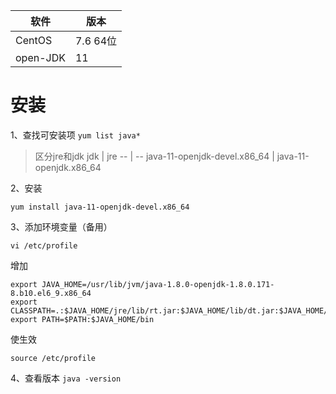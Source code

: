 软件 | 版本
-- | --
CentOS | 7.6 64位
open-JDK | 11

# 安装
1、查找可安装项 
`yum list java*`

> 区分jre和jdk
> jdk | jre
> -- | --
> java-11-openjdk-devel.x86_64 | java-11-openjdk.x86_64

2、安装
```
yum install java-11-openjdk-devel.x86_64
```

3、添加环境变量（备用）
```
vi /etc/profile
```
增加
```
export JAVA_HOME=/usr/lib/jvm/java-1.8.0-openjdk-1.8.0.171-8.b10.el6_9.x86_64
export CLASSPATH=.:$JAVA_HOME/jre/lib/rt.jar:$JAVA_HOME/lib/dt.jar:$JAVA_HOME/lib/tools.jar
export PATH=$PATH:$JAVA_HOME/bin
```
使生效
```
source /etc/profile
```

4、查看版本 
`java -version`
